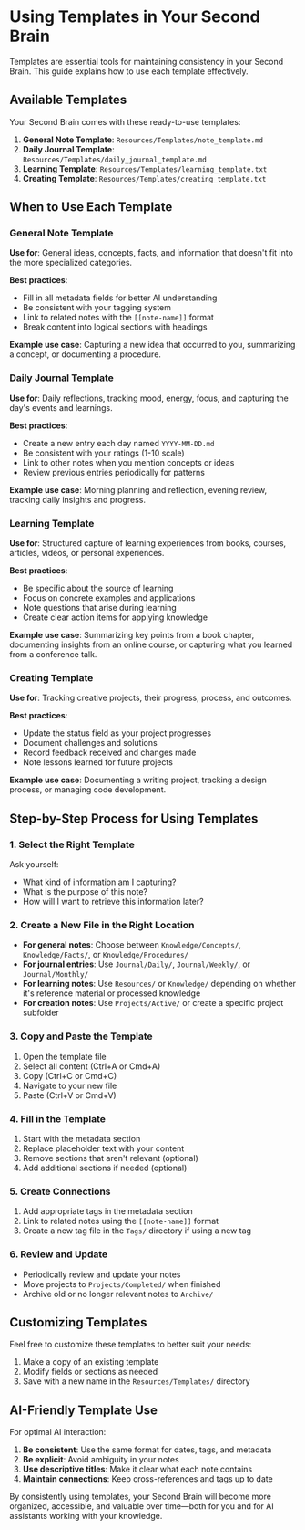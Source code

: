 # Using Templates in Your Second Brain

Templates are essential tools for maintaining consistency in your Second Brain. This guide explains how to use each template effectively.

## Available Templates

Your Second Brain comes with these ready-to-use templates:

1. **General Note Template**: `Resources/Templates/note_template.md`
2. **Daily Journal Template**: `Resources/Templates/daily_journal_template.md`
3. **Learning Template**: `Resources/Templates/learning_template.txt`
4. **Creating Template**: `Resources/Templates/creating_template.txt`

## When to Use Each Template

### General Note Template

**Use for**: General ideas, concepts, facts, and information that doesn't fit into the more specialized categories.

**Best practices**:
- Fill in all metadata fields for better AI understanding
- Be consistent with your tagging system
- Link to related notes with the `[[note-name]]` format
- Break content into logical sections with headings

**Example use case**: Capturing a new idea that occurred to you, summarizing a concept, or documenting a procedure.

### Daily Journal Template

**Use for**: Daily reflections, tracking mood, energy, focus, and capturing the day's events and learnings.

**Best practices**:
- Create a new entry each day named `YYYY-MM-DD.md`
- Be consistent with your ratings (1-10 scale)
- Link to other notes when you mention concepts or ideas
- Review previous entries periodically for patterns

**Example use case**: Morning planning and reflection, evening review, tracking daily insights and progress.

### Learning Template

**Use for**: Structured capture of learning experiences from books, courses, articles, videos, or personal experiences.

**Best practices**:
- Be specific about the source of learning
- Focus on concrete examples and applications
- Note questions that arise during learning
- Create clear action items for applying knowledge

**Example use case**: Summarizing key points from a book chapter, documenting insights from an online course, or capturing what you learned from a conference talk.

### Creating Template

**Use for**: Tracking creative projects, their progress, process, and outcomes.

**Best practices**:
- Update the status field as your project progresses
- Document challenges and solutions
- Record feedback received and changes made
- Note lessons learned for future projects

**Example use case**: Documenting a writing project, tracking a design process, or managing code development.

## Step-by-Step Process for Using Templates

### 1. Select the Right Template

Ask yourself:
- What kind of information am I capturing?
- What is the purpose of this note?
- How will I want to retrieve this information later?

### 2. Create a New File in the Right Location

- **For general notes**: Choose between `Knowledge/Concepts/`, `Knowledge/Facts/`, or `Knowledge/Procedures/`
- **For journal entries**: Use `Journal/Daily/`, `Journal/Weekly/`, or `Journal/Monthly/`
- **For learning notes**: Use `Resources/` or `Knowledge/` depending on whether it's reference material or processed knowledge
- **For creation notes**: Use `Projects/Active/` or create a specific project subfolder

### 3. Copy and Paste the Template

1. Open the template file
2. Select all content (Ctrl+A or Cmd+A)
3. Copy (Ctrl+C or Cmd+C)
4. Navigate to your new file
5. Paste (Ctrl+V or Cmd+V)

### 4. Fill in the Template

1. Start with the metadata section
2. Replace placeholder text with your content
3. Remove sections that aren't relevant (optional)
4. Add additional sections if needed (optional)

### 5. Create Connections

1. Add appropriate tags in the metadata section
2. Link to related notes using the `[[note-name]]` format
3. Create a new tag file in the `Tags/` directory if using a new tag

### 6. Review and Update

- Periodically review and update your notes
- Move projects to `Projects/Completed/` when finished
- Archive old or no longer relevant notes to `Archive/`

## Customizing Templates

Feel free to customize these templates to better suit your needs:

1. Make a copy of an existing template
2. Modify fields or sections as needed
3. Save with a new name in the `Resources/Templates/` directory

## AI-Friendly Template Use

For optimal AI interaction:

1. **Be consistent**: Use the same format for dates, tags, and metadata
2. **Be explicit**: Avoid ambiguity in your notes
3. **Use descriptive titles**: Make it clear what each note contains
4. **Maintain connections**: Keep cross-references and tags up to date

By consistently using templates, your Second Brain will become more organized, accessible, and valuable over time—both for you and for AI assistants working with your knowledge. 